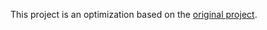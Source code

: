 This project is an optimization based on the [original project](https://github.com/nxrighthere/NanoSockets).